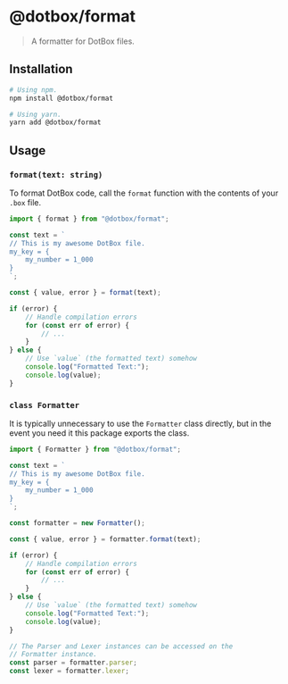 # @dotbox/format

> A formatter for DotBox files.

## Installation

```bash
# Using npm.
npm install @dotbox/format

# Using yarn.
yarn add @dotbox/format
```

## Usage

### `format(text: string)`

To format DotBox code, call the `format` function with the
contents of your `.box` file.

```ts
import { format } from "@dotbox/format";

const text = `
// This is my awesome DotBox file.
my_key = {
	my_number = 1_000
}
`;

const { value, error } = format(text);

if (error) {
	// Handle compilation errors
	for (const err of error) {
		// ...
	}
} else {
	// Use `value` (the formatted text) somehow
	console.log("Formatted Text:");
	console.log(value);
}
```

### `class Formatter`

It is typically unnecessary to use the `Formatter` class
directly, but in the event you need it this package exports
the class.

```ts
import { Formatter } from "@dotbox/format";

const text = `
// This is my awesome DotBox file.
my_key = {
	my_number = 1_000
}
`;

const formatter = new Formatter();

const { value, error } = formatter.format(text);

if (error) {
	// Handle compilation errors
	for (const err of error) {
		// ...
	}
} else {
	// Use `value` (the formatted text) somehow
	console.log("Formatted Text:");
	console.log(value);
}

// The Parser and Lexer instances can be accessed on the
// Formatter instance.
const parser = formatter.parser;
const lexer = formatter.lexer;
```
